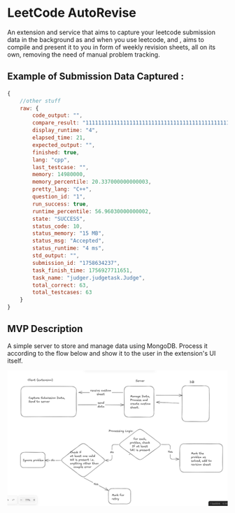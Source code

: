 # LeetCode AutoRevise

An extension and service that aims to capture your leetcode submission data in the background as and when you use leetcode, and , aims to compile and present it to you in form of weekly revision sheets, all on its own, removing the need of manual problem tracking.

## Example of Submission Data Captured :


```js
{
    //other stuff
    raw: {
        code_output: "",
        compare_result: "111111111111111111111111111111111111111111111111111111111111111",
        display_runtime: "4",
        elapsed_time: 21,
        expected_output: "",
        finished: true,
        lang: "cpp",
        last_testcase: "",
        memory: 14980000,
        memory_percentile: 20.337000000000003,
        pretty_lang: "C++",
        question_id: "1",
        run_success: true,
        runtime_percentile: 56.96030000000002,
        state: "SUCCESS",
        status_code: 10,
        status_memory: "15 MB",
        status_msg: "Accepted",
        status_runtime: "4 ms",
        std_output: "",
        submission_id: "1758634237",
        task_finish_time: 1756927711651,
        task_name: "judger.judgetask.Judge",
        total_correct: 63,
        total_testcases: 63
    }
}
```

## MVP Description

A simple server to store and manage data using MongoDB. Process it according to the flow below and show it to the user in the extension's UI itself.

![MVP architecture and processing logic](image.png)